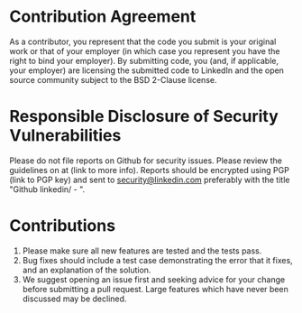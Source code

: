Contribution Agreement
======================

As a contributor, you represent that the code you submit is your
original work or that of your employer (in which case you represent you
have the right to bind your employer).  By submitting code, you (and, if
applicable, your employer) are licensing the submitted code to LinkedIn
and the open source community subject to the BSD 2-Clause license. 

Responsible Disclosure of Security Vulnerabilities
==================================================

Please do not file reports on Github for security issues.
Please review the guidelines on at (link to more info).
Reports should be encrypted using PGP (link to PGP key) and sent to
security@linkedin.com preferably with the title "Github linkedin/<project> - <short summary>".

Contributions
===========================================

1. Please make sure all new features are tested and the tests pass.
2. Bug fixes should include a test case demonstrating the error that it fixes, 
   and an explanation of the solution.
3. We suggest opening an issue first and seeking advice for your change before
   submitting a pull request.  Large features which have never been discussed may
   be declined.